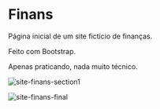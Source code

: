 # Finans
 Página inicial de um site fictício de finanças.
 
Feito com Bootstrap.

Apenas praticando, nada muito técnico.

![site-finans-section1](https://user-images.githubusercontent.com/82395681/117686684-79637b80-b18d-11eb-8c34-15824c8a9e36.png)

![site-finans-final](https://user-images.githubusercontent.com/82395681/117686754-8d0ee200-b18d-11eb-9a24-c7487ff8fd4f.png)

